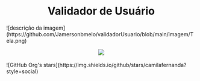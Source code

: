 <h1 align="center"> Validador de Usuário </h1>
![descrição da imagem](https://github.com/Jamersonbmelo/validadorUsuario/blob/main/imagem/Tela.png)
<p align="center">
<img src="http://img.shields.io/static/v1?label=STATUS&message=EM%20DESENVOLVIMENTO&color=GREEN&style=for-the-badge"/>
</p>
![GitHub Org's stars](https://img.shields.io/github/stars/camilafernanda?style=social)
